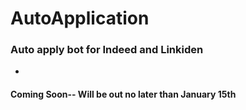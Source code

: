 # AutoApplication

### Auto apply bot for Indeed and Linkiden
*
#### Coming Soon-- Will be out no later than January 15th


